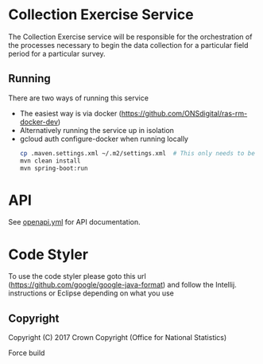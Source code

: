 # Collection Exercise Service

The Collection Exercise service will be responsible for the orchestration of the processes necessary to begin the data
collection for a particular field period for a particular survey.

## Running

There are two ways of running this service

* The easiest way is via docker (https://github.com/ONSdigital/ras-rm-docker-dev)
* Alternatively running the service up in isolation
* gcloud auth configure-docker when running locally
    ```bash
    cp .maven.settings.xml ~/.m2/settings.xml  # This only needs to be done once to set up mavens settings file
    mvn clean install
    mvn spring-boot:run
    ```

# API
See [openapi.yml](https://github.com/ONSdigital/rm-collection-exercise-service/blob/main/openapi.yml) for API documentation.

# Code Styler
To use the code styler please goto this url (https://github.com/google/google-java-format) and follow the Intellij.
instructions or Eclipse depending on what you use

## Copyright
Copyright (C) 2017 Crown Copyright (Office for National Statistics)

Force build
